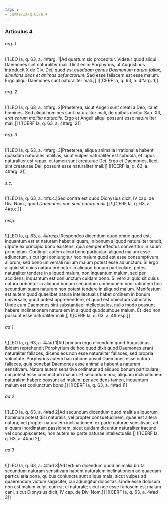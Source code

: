 ```yaml
---
tags : 
- Summa/Ia/q.63/a.4
---
```


### Articulus 4

###### arg. 1
![[LEO Ia, q. 63, a. 4#arg. 1|Ad quartum sic proceditur. Videtur quod aliqui Daemones sint naturaliter mali. Dicit enim Porphyrius, ut Augustinus introducit X de Civ. Dei, quod *est quoddam genus Daemonum natura fallax, simulans deos et animas defunctorum*. Sed esse fallacem est esse malum. Ergo aliqui Daemones sunt naturaliter mali.]]
![[CERF Ia, q. 63, a. 4#arg. 1]]

###### arg. 2
![[LEO Ia, q. 63, a. 4#arg. 2|Praeterea, sicut Angeli sunt creati a Deo, ita et homines. Sed aliqui homines sunt naturaliter mali, de quibus dicitur Sap. XII, *erat eorum malitia naturalis*. Ergo et Angeli aliqui possunt esse naturaliter mali.]]
![[CERF Ia, q. 63, a. 4#arg. 2]]

###### arg. 3
![[LEO Ia, q. 63, a. 4#arg. 3|Praeterea, aliqua animalia irrationalia habent quasdam naturales malitias, sicut vulpes naturaliter est subdola, et lupus naturaliter est rapax, et tamen sunt creaturae Dei. Ergo et Daemones, licet sint creaturae Dei, possunt esse naturaliter mali.]]
![[CERF Ia, q. 63, a. 4#arg. 3]]

###### s.c.
![[LEO Ia, q. 63, a. 4#s.c.|Sed contra est quod Dionysius dicit, IV cap. de Div. Nom., quod *Daemones non sunt natura mali*.]]
![[CERF Ia, q. 63, a. 4#s.c.]]

###### resp.
![[LEO Ia, q. 63, a. 4#resp.|Respondeo dicendum quod omne quod est, inquantum est et naturam habet aliquam, in bonum aliquod naturaliter tendit, utpote ex principio bono existens, quia semper effectus convertitur in suum principium. Contingit autem alicui bono particulari aliquod malum esse adiunctum, sicut igni coniungitur hoc malum quod est esse consumptivum aliorum, sed bono universali nullum malum potest esse adiunctum. Si ergo aliquid sit cuius natura ordinetur in aliquod bonum particulare, potest naturaliter tendere in aliquod malum, non inquantum malum, sed per accidens, inquantum est coniunctum cuidam bono. Si vero aliquid sit cuius natura ordinetur in aliquod bonum secundum communem boni rationem hoc secundum suam naturam non potest tendere in aliquod malum. Manifestum est autem quod quaelibet natura intellectualis habet ordinem in bonum universale, quod potest apprehendere, et quod est obiectum voluntatis. Unde cum Daemones sint substantiae intellectuales, nullo modo possunt habere inclinationem naturalem in aliquod quodcumque malum. Et ideo non possunt esse naturaliter mali.]]
![[CERF Ia, q. 63, a. 4#resp.]]

###### ad 1
![[LEO Ia, q. 63, a. 4#ad 1|Ad primum ergo dicendum quod Augustinus ibidem reprehendit Porphyrium de hoc quod dixit quod Daemones erant naturaliter fallaces, dicens eos non esse naturaliter fallaces, sed propria voluntate. Porphyrius autem hac ratione posuit Daemones esse natura fallaces, quia ponebat Daemones esse animalia habentia naturam sensitivam. Natura autem sensitiva ordinatur ad aliquod bonum particulare, cui potest esse coniunctum malum. Et secundum hoc, aliquam inclinationem naturalem habere possunt ad malum; per accidens tamen, inquantum malum est coniunctum bono.]]
![[CERF Ia, q. 63, a. 4#ad 1]]

###### ad 2
![[LEO Ia, q. 63, a. 4#ad 2|Ad secundum dicendum quod malitia aliquorum hominum potest dici naturalis, vel propter consuetudinem, quae est altera natura; vel propter naturalem inclinationem ex parte naturae sensitivae, ad aliquam inordinatam passionem, sicut quidam dicuntur naturaliter iracundi vel concupiscentes; non autem ex parte naturae intellectualis.]]
![[CERF Ia, q. 63, a. 4#ad 2]]

###### ad 3
![[LEO Ia, q. 63, a. 4#ad 3|Ad tertium dicendum quod animalia bruta secundum naturam sensitivam habent naturalem inclinationem ad quaedam particularia bona, quibus coniuncta sunt aliqua mala; sicut vulpes ad quaerendum victum sagaciter, cui adiungitur dolositas. Unde esse dolosum non est malum vulpi, cum sit ei naturale; sicut nec esse furiosum est malum cani, sicut Dionysius dicit, IV cap. de Div. Nom.]]
![[CERF Ia, q. 63, a. 4#ad 3]]

